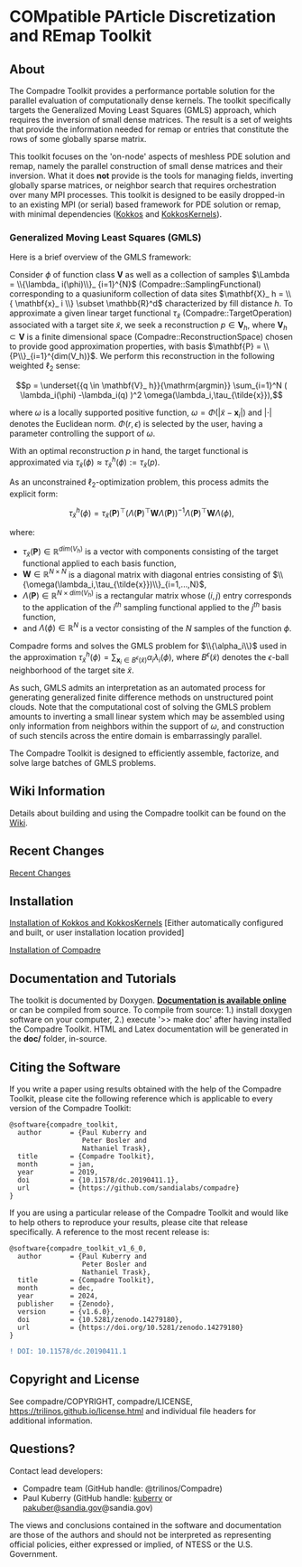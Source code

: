# COMpatible PArticle Discretization and REmap Toolkit

## About

The Compadre Toolkit provides a performance portable solution for the parallel evaluation of computationally dense kernels. The toolkit specifically targets the Generalized Moving Least Squares (GMLS) approach, which requires the inversion of small dense matrices. The result is a set of weights that provide the information needed for remap or entries that constitute the rows of some globally sparse matrix.

This toolkit focuses on the 'on-node' aspects of meshless PDE solution and remap, namely the parallel construction of small dense matrices and their inversion. What it does **not** provide is the tools for managing fields, inverting globally sparse matrices, or neighbor search that requires orchestration over many MPI processes. This toolkit is designed to be easily dropped-in to an existing MPI (or serial) based framework for PDE solution or remap, with minimal dependencies ([Kokkos](https://github.com/kokkos/kokkos) and [KokkosKernels](https://github.com/kokkos/kokkos-kernels)).

### Generalized Moving Least Squares (GMLS)

Here is a brief overview of the GMLS framework:

Consider $\phi$ of function class $\mathbf{V}$ as well as a collection of samples $\Lambda = \\{\lambda_ i(\phi)\\}_ {i=1}^{N}$ (Compadre::SamplingFunctional) corresponding to a quasiuniform collection of data sites $\mathbf{X}_ h = \\{ \mathbf{x}_ i \\} \subset \mathbb{R}^d$ characterized by fill distance $h$. To approximate a given linear target functional $\tau_{\tilde{x}}$ (Compadre::TargetOperation) associated with a target site $\tilde{x}$, we seek a reconstruction $p \in \mathbf{V}_ h$, where $\mathbf{V}_ h \subset \mathbf{V}$ is a finite dimensional space (Compadre::ReconstructionSpace) chosen to provide good approximation properties, with basis $\mathbf{P} = \\{P\\}_{i=1}^{dim(V_h)}$. We perform this reconstruction in the following weighted $\ell_2$ sense:

$$p = \underset{{q \in \mathbf{V}_ h}}{\mathrm{argmin}} \sum_{i=1}^N ( \lambda_i(\phi) -\lambda_i(q) )^2 \omega(\lambda_i,\tau_{\tilde{x}}),$$

where $\omega$ is a locally supported positive function, $\omega = \Phi(|\tilde{x}-\mathbf{x}_i|)$ and $|\cdot|$ denotes the Euclidean norm. $\Phi(r,\epsilon)$ is selected by the user, having a parameter controlling the support of $\omega$.

With an optimal reconstruction $p$ in hand, the target functional is approximated via $\tau_{\tilde{x}} (\phi) \approx \tau^h_{\tilde{x}} (\phi) := \tau_{\tilde{x}} (p)$.

As an unconstrained $\ell_2$-optimization problem, this process admits the explicit form:


$$\tau^h_{\tilde{x}}(\phi) = \tau_{\tilde{x}}(\mathbf{P})^\top \left(\Lambda(\mathbf{P})^\top \mathbf{W} \Lambda(\mathbf{P})\right)^{-1} \Lambda(\mathbf{P})^\top \mathbf{W} \Lambda(\phi),$$

where:
* $\tau_{\tilde{x}}(\mathbf{P}) \in \mathbb{R}^{dim(V_h)}$ is a vector with components consisting of the target functional applied to each basis function,
* $\mathbf{W} \in \mathbb{R}^{N \times N}$ is a diagonal matrix with diagonal entries consisting of $\\{\omega(\lambda_i,\tau_{\tilde{x}})\\}_{i=1,...,N}$,
* $\Lambda(\mathbf{P}) \in \mathbb{R}^{N \times dim(V_h)}$ is a rectangular matrix whose $(i,j)$ entry corresponds to the application of the $i^{th}$ sampling functional applied to the $j^{th}$ basis function,
* and $\Lambda(\phi) \in \mathbb{R}^N$ is a vector consisting of the $N$ samples of the function $\phi$.

Compadre forms and solves the GMLS problem for $\\{\alpha_i\\}$ used in the approximation $\tau^h_{\tilde{x}}(\phi) = \sum_{\mathbf{x}_i \in B^\epsilon(\tilde{x})} \alpha_i \lambda_i(\phi)$,
where $B^\epsilon(\tilde{x})$ denotes the $\epsilon$-ball neighborhood of the target site $\tilde{x}$. 

As such, GMLS admits an interpretation as an automated process for generating generalized finite difference methods on unstructured point clouds. Note that the computational cost of solving the GMLS problem amounts to inverting a small linear system which may be assembled using only information from neighbors within the support of $\omega$, and construction of such stencils across the entire domain is embarrassingly parallel.

The Compadre Toolkit is designed to efficiently assemble, factorize, and solve large batches of GMLS problems.

## Wiki Information
Details about building and using the Compadre toolkit can be found on the [Wiki](https://github.com/sandialabs/compadre/wiki).

## Recent Changes
[Recent Changes](https://github.com/sandialabs/compadre/wiki/Changelog)

## Installation
[Installation of Kokkos and KokkosKernels](https://github.com/sandialabs/compadre/wiki/Kokkos-and-KokkosKernels) [Either automatically configured and built, or user installation location provided]

[Installation of Compadre](https://github.com/sandialabs/compadre/wiki/Building-Compadre)

## Documentation and Tutorials
The toolkit is documented by Doxygen. <b>[Documentation is available online](https://sandialabs.github.io/compadre/index.html)</b> or can be compiled from source.
To compile from source: 1.) install doxygen software on your computer, 2.) execute '>> make doc' after having installed the Compadre Toolkit. HTML and Latex documentation will be generated in the <b>doc/</b> folder, in-source. 

## Citing the Software

If you write a paper using results obtained with the help of the Compadre Toolkit, please cite the following reference which is applicable to every version of the Compadre Toolkit:

```
@software{compadre_toolkit,
  author       = {Paul Kuberry and
                  Peter Bosler and
                  Nathaniel Trask},
  title        = {Compadre Toolkit},
  month        = jan, 
  year         = 2019,
  doi          = {10.11578/dc.20190411.1},
  url          = {https://github.com/sandialabs/compadre}
}
```

If you are using a particular release of the Compadre Toolkit and would like to help others to reproduce your results, please cite that release specifically. A reference to the most recent release is:
```
@software{compadre_toolkit_v1_6_0,
  author       = {Paul Kuberry and
                  Peter Bosler and
                  Nathaniel Trask},
  title        = {Compadre Toolkit},
  month        = dec,
  year         = 2024,
  publisher    = {Zenodo},
  version      = {v1.6.0},
  doi          = {10.5281/zenodo.14279180},
  url          = {https://doi.org/10.5281/zenodo.14279180}
}
```

```diff
! DOI: 10.11578/dc.20190411.1
```

## Copyright and License
See compadre/COPYRIGHT, compadre/LICENSE, https://trilinos.github.io/license.html and individual file headers for additional information.


## Questions? 
Contact lead developers:

* Compadre team     (GitHub handle: @trilinos/Compadre)
* Paul Kuberry      (GitHub handle: [kuberry](https://github.com/kuberry) or pakuber@sandia.gov@sandia.gov)

The views and conclusions contained in the software and documentation are those
of the authors and should not be interpreted as representing official policies,
either expressed or implied, of NTESS or the U.S. Government.
